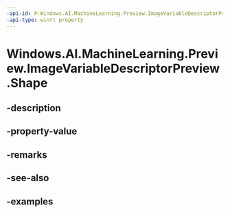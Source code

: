 ```yaml
---
-api-id: P:Windows.AI.MachineLearning.Preview.ImageVariableDescriptorPreview.Shape
-api-type: winrt property
---
```


<!-- Property syntax.
public IIterable<uint> Shape { get; }
-->

# Windows.AI.MachineLearning.Preview.ImageVariableDescriptorPreview.Shape

## -description

## -property-value

## -remarks

## -see-also

## -examples

